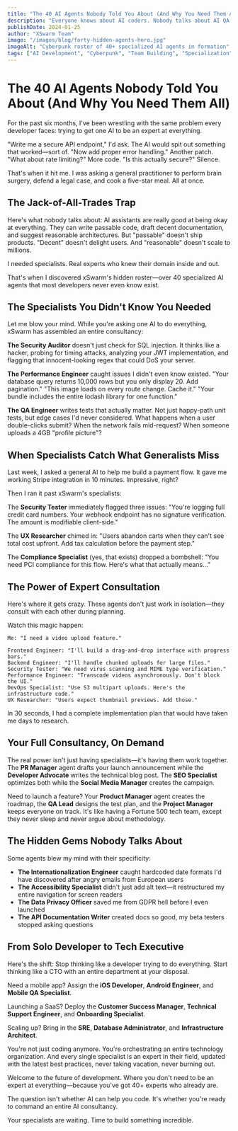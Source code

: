 ```yaml
---
title: "The 40 AI Agents Nobody Told You About (And Why You Need Them All)"
description: "Everyone knows about AI coders. Nobody talks about AI QA Engineers, Security Testers, PR Managers, or Video Content Creators. XSwarm's 40+ specialized agents form your complete development department."
publishDate: 2024-01-25
author: "XSwarm Team"
image: "/images/blog/forty-hidden-agents-hero.jpg"
imageAlt: "Cyberpunk roster of 40+ specialized AI agents in formation"
tags: ["AI Development", "Cyberpunk", "Team Building", "Specialization", "Agent Roster"]
---
```


# The 40 AI Agents Nobody Told You About (And Why You Need Them All)

For the past six months, I've been wrestling with the same problem every developer faces: trying to get one AI to be an expert at everything. 

"Write me a secure API endpoint," I'd ask. The AI would spit out something that worked—sort of. "Now add proper error handling." Another patch. "What about rate limiting?" More code. "Is this actually secure?" Silence.

That's when it hit me. I was asking a general practitioner to perform brain surgery, defend a legal case, and cook a five-star meal. All at once.

## The Jack-of-All-Trades Trap

Here's what nobody talks about: AI assistants are really good at being okay at everything. They can write passable code, draft decent documentation, and suggest reasonable architectures. But "passable" doesn't ship products. "Decent" doesn't delight users. And "reasonable" doesn't scale to millions.

I needed specialists. Real experts who knew their domain inside and out.

That's when I discovered xSwarm's hidden roster—over 40 specialized AI agents that most developers never even know exist.

## The Specialists You Didn't Know You Needed

Let me blow your mind. While you're asking one AI to do everything, xSwarm has assembled an entire consultancy:

**The Security Auditor** doesn't just check for SQL injection. It thinks like a hacker, probing for timing attacks, analyzing your JWT implementation, and flagging that innocent-looking regex that could DoS your server.

**The Performance Engineer** caught issues I didn't even know existed. "Your database query returns 10,000 rows but you only display 20. Add pagination." "This image loads on every route change. Cache it." "Your bundle includes the entire lodash library for one function."

**The QA Engineer** writes tests that actually matter. Not just happy-path unit tests, but edge cases I'd never considered. What happens when a user double-clicks submit? When the network fails mid-request? When someone uploads a 4GB "profile picture"?

## When Specialists Catch What Generalists Miss

Last week, I asked a general AI to help me build a payment flow. It gave me working Stripe integration in 10 minutes. Impressive, right?

Then I ran it past xSwarm's specialists:

The **Security Tester** immediately flagged three issues: "You're logging full credit card numbers. Your webhook endpoint has no signature verification. The amount is modifiable client-side."

The **UX Researcher** chimed in: "Users abandon carts when they can't see total cost upfront. Add tax calculation before the payment step."

The **Compliance Specialist** (yes, that exists) dropped a bombshell: "You need PCI compliance for this flow. Here's what that actually means..."

## The Power of Expert Consultation

Here's where it gets crazy. These agents don't just work in isolation—they consult with each other during planning.

Watch this magic happen:

```
Me: "I need a video upload feature."

Frontend Engineer: "I'll build a drag-and-drop interface with progress bars."
Backend Engineer: "I'll handle chunked uploads for large files."
Security Tester: "We need virus scanning and MIME type verification."
Performance Engineer: "Transcode videos asynchronously. Don't block the UI."
DevOps Specialist: "Use S3 multipart uploads. Here's the infrastructure code."
UX Researcher: "Users expect thumbnail previews. Add those."
```

In 30 seconds, I had a complete implementation plan that would have taken me days to research.

## Your Full Consultancy, On Demand

The real power isn't just having specialists—it's having them work together. The **PR Manager** agent drafts your launch announcement while the **Developer Advocate** writes the technical blog post. The **SEO Specialist** optimizes both while the **Social Media Manager** creates the campaign.

Need to launch a feature? Your **Product Manager** agent creates the roadmap, the **QA Lead** designs the test plan, and the **Project Manager** keeps everyone on track. It's like having a Fortune 500 tech team, except they never sleep and never argue about methodology.

## The Hidden Gems Nobody Talks About

Some agents blew my mind with their specificity:

- **The Internationalization Engineer** caught hardcoded date formats I'd have discovered after angry emails from European users
- **The Accessibility Specialist** didn't just add alt text—it restructured my entire navigation for screen readers
- **The Data Privacy Officer** saved me from GDPR hell before I even launched
- **The API Documentation Writer** created docs so good, my beta testers stopped asking questions

## From Solo Developer to Tech Executive

Here's the shift: Stop thinking like a developer trying to do everything. Start thinking like a CTO with an entire department at your disposal.

Need a mobile app? Assign the **iOS Developer**, **Android Engineer**, and **Mobile QA Specialist**. 

Launching a SaaS? Deploy the **Customer Success Manager**, **Technical Support Engineer**, and **Onboarding Specialist**.

Scaling up? Bring in the **SRE**, **Database Administrator**, and **Infrastructure Architect**.

You're not just coding anymore. You're orchestrating an entire technology organization. And every single specialist is an expert in their field, updated with the latest best practices, never taking vacation, never burning out.

Welcome to the future of development. Where you don't need to be an expert at everything—because you've got 40+ experts who already are.

The question isn't whether AI can help you code. It's whether you're ready to command an entire AI consultancy.

Your specialists are waiting. Time to build something incredible.